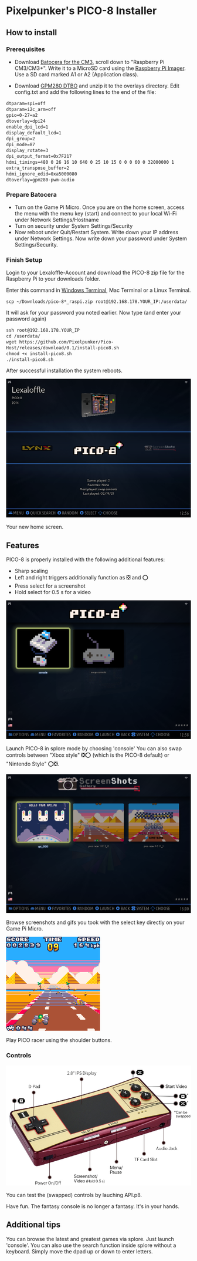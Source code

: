 # Pixelpunker's PICO-8 Installer

## How to install
### Prerequisites
- Download [Batocera for the CM3](https://batocera.org/download), scroll down to "Raspberry Pi CM3/CM3+". Write it to a MicroSD card using the [Raspberry Pi Imager](https://www.raspberrypi.org/software/). Use a SD card marked A1 or A2 (Application class).

- Download [GPM280 DTBO](https://www.waveshare.com/wiki/File:GPM280_DTBO.zip) and unzip it to the overlays directory. Edit config.txt and add the following lines to the end of the file:

``` 
dtparam=spi=off
dtparam=i2c_arm=off
gpio=0-27=a2
dtoverlay=dpi24
enable_dpi_lcd=1
display_default_lcd=1
dpi_group=2
dpi_mode=87
display_rotate=3
dpi_output_format=0x7F217
hdmi_timings=480 0 26 16 10 640 0 25 10 15 0 0 0 60 0 32000000 1
extra_transpose_buffer=2
hdmi_ignore_edid=0xa5000080
dtoverlay=gpm280-pwm-audio
``` 

### Prepare Batocera
- Turn on the Game Pi Micro. Once you are on the home screen, access the menu with the menu key (start) and connect to your local Wi-Fi under Network Settings/Hostname
- Turn on security under System Settings/Security
- Now reboot under Quit/Restart System. Write down your IP address under Network Settings. Now write down your password under System Settings/Security.

### Finish Setup

Login to your Lexaloffle-Account and download the PICO-8 zip file for the Raspberry Pi to your downloads folder.


Enter this command in [Windows Terminal](https://www.microsoft.com/en-us/p/windows-terminal/9n0dx20hk701), Mac Terminal or a Linux Terminal.

``` 
scp ~/Downloads/pico-8*_raspi.zip root@192.168.178.YOUR_IP:/userdata/
```

It will ask for your password you noted earlier. Now type (and enter your password again)
```
ssh root@192.168.178.YOUR_IP
cd /userdata/
wget https://github.com/Pixelpunker/Pico-Host/releases/download/0.1/install-pico8.sh
chmod +x install-pico8.sh
./install-pico8.sh
```
After successful installation the system reboots.

<img src="https://github.com/Pixelpunker/Pico-Host/blob/master/images/mainp8.png"></img>

Your new home screen.

## Features

PICO-8 is properly installed with the following additional features:
- Sharp scaling
- Left and right triggers additionally function as ❎ and ⭕
- Press select for a screenshot
- Hold select for 0.5 s for a video

<img src="https://github.com/Pixelpunker/Pico-Host/blob/master/images/subp8.png"></img>

Launch PICO-8 in splore mode by choosing 'console' You can also swap controls between "Xbox style" ❎⭕ (which is the PICO-8 default) or "Nintendo Style" ⭕❎.


<img src="https://github.com/Pixelpunker/Pico-Host/blob/master/images/screensh.png"></img>

Browse screenshots and gifs you took with the select key directly on your Game Pi Micro.


<img src="https://github.com/Pixelpunker/Pico-Host/blob/master/images/BJgqjJ.gif"></img>

Play PICO racer using the shoulder buttons.

### Controls
<img src="https://github.com/Pixelpunker/Pico-Host/blob/master/images/40_Shortcuts.png"></img>

You can test the (swapped) controls by lauching API.p8.

Have fun. The fantasy console is no longer a fantasy. It's in your hands.

## Additional tips

You can browse the latest and greatest games via splore. Just launch 'console'. You can also use the search function inside splore without a keyboard. Simply move the dpad up or down to enter letters.
